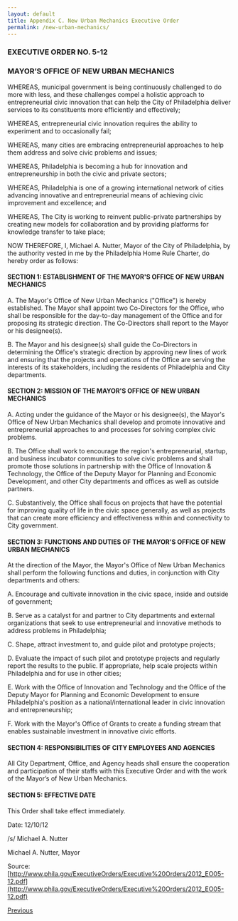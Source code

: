```yaml
---
layout: default
title: Appendix C. New Urban Mechanics Executive Order
permalink: /new-urban-mechanics/
---
```


### EXECUTIVE ORDER NO. 5-12

### MAYOR’S OFFICE OF NEW URBAN MECHANICS

WHEREAS, municipal government is being continuously challenged to do more with less, and these challenges compel a holistic approach to entrepreneurial civic innovation that can help the City of Philadelphia deliver services to its constituents more efficiently and effectively;

WHEREAS, entrepreneurial civic innovation requires the ability to experiment and to occasionally fail;

WHEREAS, many cities are embracing entrepreneurial approaches to help them address and solve civic problems and issues;

WHEREAS, Philadelphia is becoming a hub for innovation and entrepreneurship in both the civic and private sectors;

WHEREAS, Philadelphia is one of a growing international network of cities advancing innovative and entrepreneurial means of achieving civic improvement and excellence; and

WHEREAS, The City is working to reinvent public-private partnerships by creating new models for collaboration and by providing platforms for knowledge transfer to take place;

NOW THEREFORE, I, Michael A. Nutter, Mayor of the City of Philadelphia, by the authority vested in me by the Philadelphia Home Rule Charter, do hereby order as follows:

#### SECTION 1: ESTABLISHMENT OF THE MAYOR'S OFFICE OF NEW URBAN MECHANICS
A. The Mayor's Office of New Urban Mechanics ("Office") is hereby established. The Mayor shall appoint two Co-Directors for the Office, who shall be responsible for the day-to-day management of the Office and for proposing its strategic direction. The Co-Directors shall report to the Mayor or his designee(s).

B. The Mayor and his designee(s) shall guide the Co-Directors in determining the Office's strategic direction by approving new lines of work and ensuring that the projects and operations of the Office are serving the interests of its stakeholders, including the residents of Philadelphia and City departments.

#### SECTION 2: MISSION OF THE MAYOR'S OFFICE OF NEW URBAN MECHANICS
A. Acting under the guidance of the Mayor or his designee(s), the Mayor's Office of New Urban Mechanics shall develop and promote innovative and entrepreneurial approaches to and processes for solving complex civic problems.

B. The Office shall work to encourage the region's entrepreneurial, startup, and business incubator communities to solve civic problems and shall promote those solutions in partnership with the Office of Innovation & Technology, the Office of the Deputy Mayor for Planning and Economic Development, and other City departments and offices as well as outside partners.

C. Substantively, the Office shall focus on projects that have the potential for improving quality of life in the civic space generally, as well as projects that can create more efficiency and effectiveness within and connectivity to City government.

#### SECTION 3: FUNCTIONS AND DUTIES OF THE MAYOR'S OFFICE OF NEW URBAN MECHANICS
At the direction of the Mayor, the Mayor's Office of New Urban Mechanics shall perform the following functions and duties, in conjunction with City departments and others:

A. Encourage and cultivate innovation in the civic space, inside and outside of government;

B. Serve as a catalyst for and partner to City departments and external organizations that seek to use entrepreneurial and innovative methods to address problems in Philadelphia;

C. Shape, attract investment to, and guide pilot and prototype projects;

D. Evaluate the impact of such pilot and prototype projects and regularly report the results to the public. If appropriate, help scale projects within Philadelphia and for use in other cities;

E. Work with the Office of Innovation and Technology and the Office of the Deputy Mayor for Planning and Economic Development to ensure Philadelphia's position as a national/international leader in civic innovation and entrepreneurship;

F. Work with the Mayor's Office of Grants to create a funding stream that enables sustainable investment in innovative civic efforts.

#### SECTION 4: RESPONSIBILITIES OF CITY EMPLOYEES AND AGENCIES
All City Department, Office, and Agency heads shall ensure the cooperation and participation of their staffs with this Executive Order and with the work of the Mayor’s of New Urban Mechanics.

#### SECTION 5: EFFECTIVE DATE
This Order shall take effect immediately.

Date: 12/10/12

/s/ Michael A. Nutter

Michael A. Nutter, Mayor

Source: [http://www.phila.gov/ExecutiveOrders/Executive%20Orders/2012_EO05-12.pdf](http://www.phila.gov/ExecutiveOrders/Executive%20Orders/2012_EO05-12.pdf)

<a href="/innovative-jurisdiction-framework" class="btn btn-default btn-lg pull-left" id="printhide">Previous</a>

